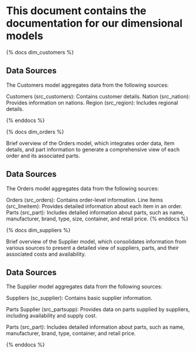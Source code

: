 # This document contains the documentation for our dimensional models

{% docs dim_customers %}

## Data Sources
The Customers model aggregates data from the following sources:

Customers (src_customers): Contains customer details.
Nation (src_nation): Provides information on nations.
Region (src_region): Includes regional details.

{% enddocs %}



{% docs dim_orders %}

Brief overview of the Orders model, which integrates order data, item details, and part information to generate a comprehensive view of each order and its associated parts.

## Data Sources
The Orders model aggregates data from the following sources:

Orders (src_orders): Contains order-level information.
Line Items (src_lineitem): Provides detailed information about each item in an order.
Parts (src_part): Includes detailed information about parts, such as name, manufacturer, brand, type, size, container, and retail price.
{% enddocs %}


{% docs dim_suppliers %}

Brief overview of the Supplier model, which consolidates information from various sources to present a detailed view of suppliers, parts, and their associated costs and availability.

## Data Sources
The Supplier model aggregates data from the following sources:

Suppliers (sc_supplier): Contains basic supplier information.

Parts Supplier (src_partsupp): Provides data on parts supplied by suppliers, including availability and supply cost.

Parts (src_part): Includes detailed information about parts, such as name, manufacturer, brand, type, container, and retail price.

{% enddocs %}